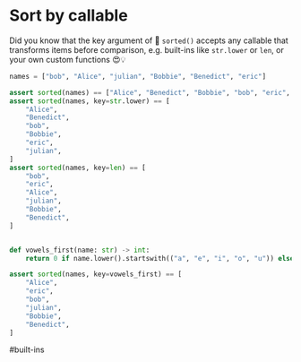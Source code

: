 # Sort by callable

Did you know that the key argument of 🐍 `sorted()` accepts any callable that transforms items before comparison, e.g. built-ins like `str.lower` or `len`, or your own custom functions 😍💡

```python
names = ["bob", "Alice", "julian", "Bobbie", "Benedict", "eric"]

assert sorted(names) == ["Alice", "Benedict", "Bobbie", "bob", "eric", "julian"]
assert sorted(names, key=str.lower) == [
    "Alice",
    "Benedict",
    "bob",
    "Bobbie",
    "eric",
    "julian",
]
assert sorted(names, key=len) == [
    "bob",
    "eric",
    "Alice",
    "julian",
    "Bobbie",
    "Benedict",
]


def vowels_first(name: str) -> int:
    return 0 if name.lower().startswith(("a", "e", "i", "o", "u")) else 1

assert sorted(names, key=vowels_first) == [
    "Alice",
    "eric",
    "bob",
    "julian",
    "Bobbie",
    "Benedict",
]
```

#built-ins

